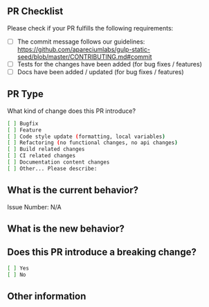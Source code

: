 ## PR Checklist

Please check if your PR fulfills the following requirements:

- [ ] The commit message follows our guidelines: https://github.com/apareciumlabs/gulp-static-seed/blob/master/CONTRIBUTING.md#commit
- [ ] Tests for the changes have been added (for bug fixes / features)
- [ ] Docs have been added / updated (for bug fixes / features)

## PR Type

What kind of change does this PR introduce?

<!-- Please check the one that applies to this PR using "x". -->

```bash
[ ] Bugfix
[ ] Feature
[ ] Code style update (formatting, local variables)
[ ] Refactoring (no functional changes, no api changes)
[ ] Build related changes
[ ] CI related changes
[ ] Documentation content changes
[ ] Other... Please describe:
```

## What is the current behavior?

<!-- Please describe the current behavior that you are modifying, or link to a relevant issue. -->

Issue Number: N/A

## What is the new behavior?

## Does this PR introduce a breaking change?

``` bash
[ ] Yes
[ ] No
```

<!-- If this PR contains a breaking change, please describe the impact and migration path for existing applications below. -->

## Other information
